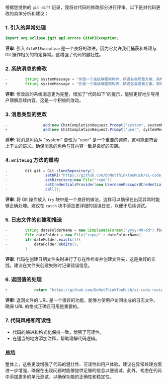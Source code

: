 根据您提供的 `git diff` 记录，我将对代码的修改部分进行评审。以下是对代码更改的具体分析和建议：

### 1. 引入的异常处理
```java
import org.eclipse.jgit.api.errors.GitAPIException;
```
**评审**: 引入 `GitAPIException` 是一个良好的改进，因为它允许我们捕获和处理与 Git 操作相关的特定异常。这增强了代码的健壮性。

### 2. 系统消息的修改
```java
-        String systemMessage = "你是一个高级编程架构师，精通各类场景方案、架构设计和编程语言请，请您根据git diff记录，对代码做出评审";
+        String systemMessage = "你是一个高级编程架构师，精通各类场景方案、架构设计和编程语言请，请您根据git diff记录，对代码做出评审。代码如下:";
```
**评审**: 修改后的系统消息更为完整，增加了“代码如下”的提示，能够更好地引导用户理解后续内容。这是一个积极的改动。

### 3. 消息类型的更改
```java
-                add(new ChatCompletionRequest.Prompt("system", systemMessage));
+                add(new ChatCompletionRequest.Prompt("user", systemMessage));
```
**评审**: 将消息角色从 "system" 更改为 "user" 是一个重要的调整，这可能更符合上下文的语义。确保消息的角色与其内容一致是良好的实践。

### 4. `writeLog` 方法的重构
```java
-        Git git = Git.cloneRepository()
-                .setURI("https://github.com/DoNotThinkTooMuch/ai-code-review-log.git")
-                .setDirectory(new File("repo"))
-                .setCredentialsProvider(new UsernamePasswordCredentialsProvider(token, ""))
-                .call();
```
**评审**: 将 Git 操作放入 `try` 块中是一个良好的做法，这样可以确保在出现异常时能够正确处理。建议在 `catch` 块中添加更详细的错误日志，以便于后续调试。

### 5. 日志文件的创建和推送
```java
-        String dateFolderName = new SimpleDateFormat("yyyy-MM-dd").format(new Date());
-        File dateFolder = new File("repo/" + dateFolderName);
-        if(!dateFolder.exists()){
-            dateFolder.mkdirs();
-        }
```
**评审**: 代码在创建日期文件夹时进行了存在性检查并创建文件夹，这是良好的实践。建议在文件夹创建失败时记录错误信息。

### 6. 返回值的处理
```java
+            return "https://github.com/DoNotThinkTooMuch/ai-code-review-log/blob/master/" + dateFolderName + "/" + fileName;
```
**评审**: 返回文件的 URL 是一个很好的功能，能够方便用户访问生成的日志文件。确保 URL 的格式正确且可用是重要的。

### 7. 代码风格和可读性
- 代码的缩进和格式化保持一致，增强了可读性。
- 在适当的地方添加注释，帮助理解代码逻辑。

### 总结
整体上，这些更改增强了代码的健壮性、可读性和用户体验。建议在异常处理方面进一步增强，确保在出现问题时能够提供足够的信息以便调试。此外，考虑在代码中添加更多的单元测试，以确保功能的正确性和稳定性。